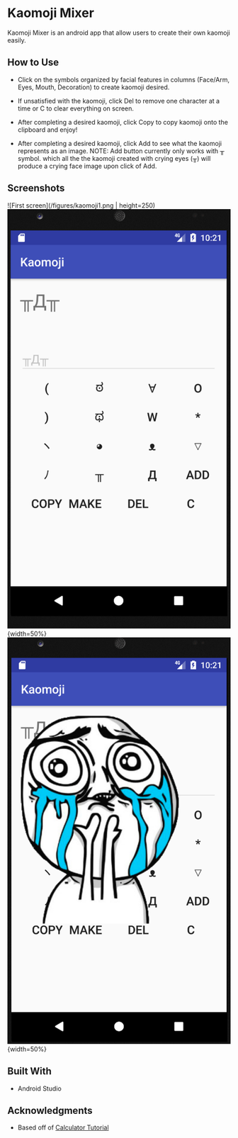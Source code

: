 # Kaomoji Mixer

Kaomoji Mixer is an android app that allow users to create their own kaomoji easily.

## How to Use
* Click on the symbols organized by facial features in columns (Face/Arm, Eyes, Mouth, Decoration) to create kaomoji desired.

* If unsatisfied with the kaomoji, click Del to remove one character at a time or C to clear everything on screen.

* After completing a desired kaomoji, click Copy to copy kaomoji onto the clipboard and enjoy!

* After completing a desired kaomoji, click Add to see what the kaomoji represents as an image.
NOTE: Add button currently only works with ╥ symbol. which all the the kaomoji created with crying eyes (╥) will produce a crying face image upon click of Add.

## Screenshots

![First screen](/figures/kaomoji1.png | height=250)
![Make an kaomoji](/figures/kaomoji2.png){width=50%}
![Crying face image activated with ╥ symbol ](/figures/kaomoji3.png){width=50%}

## Built With

* Android Studio

## Acknowledgments

* Based off of [Calculator Tutorial ](http://www.androidauthority.com/build-a-calculator-app-721910/)
